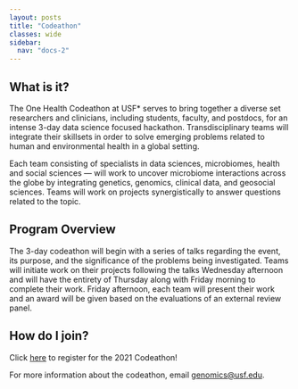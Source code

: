 ```yaml
---
layout: posts
title: "Codeathon"
classes: wide
sidebar:
  nav: "docs-2"
---
```


## What is it?

The One Health Codeathon at USF* serves to bring together a diverse set researchers and clinicians, including students, faculty, and postdocs, for an intense 3-day data science focused hackathon. Transdisciplinary teams will integrate their skillsets in order to solve emerging problems related to human and environmental health in a global setting. 

Each team consisting of specialists in data sciences, microbiomes, health and social sciences — will work to uncover microbiome interactions across the globe by integrating genetics, genomics, clinical data, and geosocial sciences. Teams will work on projects synergistically to answer questions related to the topic. 

## Program Overview

The 3-day codeathon will begin with a series of talks regarding the event, its purpose, and the significance of the problems being investigated. Teams will initiate work on their projects following the talks Wednesday afternoon and will have the entirety of Thursday along with Friday morning to complete their work. Friday afternoon, each team will present their work and an award will be given based on the evaluations of an external review panel.

## How do I join?

Click <a href="https://usf.az1.qualtrics.com/jfe/form/SV_50zH4lG2bdRY8lL"> here</a> to register for the 2021 Codeathon!

For more information about the codeathon, email genomics@usf.edu.

